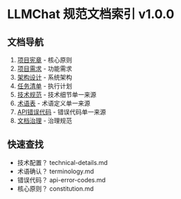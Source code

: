 ﻿# LLMChat 规范文档索引 v1.0.0

## 文档导航

1. [项目宪章](../../.specify/memory/constitution.md)  - 核心原则
2. [项目需求](requirements.md)  - 功能需求
3. [架构设计](design.md)  - 系统架构
4. [任务清单](tasks.md)  - 执行计划
5. [技术规范](technical-details.md)  - 技术细节单一来源
6. [术语表](terminology.md)  - 术语定义单一来源
7. [API错误代码](api-error-codes.md)  - 错误代码单一来源
8. [文档治理](document-governance.md) - 治理规范

## 快速查找

- 技术配置？  technical-details.md
- 术语确认？  terminology.md
- 错误代码？  api-error-codes.md
- 核心原则？  constitution.md
